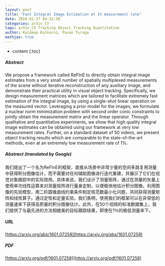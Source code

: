 ```yaml
---
layout: post
title: "Fast Integral Image Estimation at 1% measurement rate"
date: 2016-01-27 04:32:20
categories: arXiv_CV
tags: arXiv_CV Tracking Object_Tracking Quantitative
author: Kuldeep Kulkarni, Pavan Turaga
mathjax: true
---
```


* content
{:toc}

##### Abstract
We propose a framework called ReFInE to directly obtain integral image estimates from a very small number of spatially multiplexed measurements of the scene without iterative reconstruction of any auxiliary image, and demonstrate their practical utility in visual object tracking. Specifically, we design measurement matrices which are tailored to facilitate extremely fast estimation of the integral image, by using a single-shot linear operation on the measured vector. Leveraging a prior model for the images, we formulate a nuclear norm minimization problem with second order conic constraints to jointly obtain the measurement matrix and the linear operator. Through qualitative and quantitative experiments, we show that high quality integral image estimates can be obtained using our framework at very low measurement rates. Further, on a standard dataset of 50 videos, we present object tracking results which are comparable to the state-of-the-art methods, even at an extremely low measurement rate of 1%.

##### Abstract (translated by Google)
我们提出了一个名为ReFInE的框架，直接从场景中非常少量的空间多路复用测量中获得积分图像估计，而不需要对任何辅助图像进行迭代重建，并展示了它们在视觉对象跟踪中的实际效用。具体来说，我们设计了测量矩阵，通过在测量的矢量上使用单次线性运算来对测量矩阵进行量身定制，以便极快地估计积分图像。利用图像的先验模型，用二阶圆锥曲线约束条件制定核范数最小化问题，共同获得测量矩阵和线性算子。通过定性和定量实验，我们表明，使用我们的框架可以在非常低的测量速率下获得高质量的积分图像估计。此外，在50个视频的标准数据集上，我们提供了与最先进的方法相媲美的目标跟踪结果，即使在1％的极低测量率下。

##### URL
[https://arxiv.org/abs/1601.07258](https://arxiv.org/abs/1601.07258)

##### PDF
[https://arxiv.org/pdf/1601.07258](https://arxiv.org/pdf/1601.07258)

